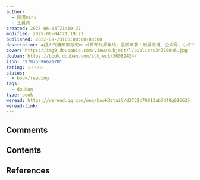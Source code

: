 ```yaml
---
author:
  - 拟泥nini
  - 王曼霓
created: 2025-06-04T21:19:27
modified: 2025-06-04T21:19:27
published: 2022-09-23T00:00:00+08:00
description: ◆超人气漫画家拟泥nini首部作品集结，温暖来袭！刷屏微博、公众号、小红书等社交媒体，全网阅读量超500万+！◆当你脆弱的时候，就看拟泥nini吧！用糖果色的漫画诠释现实世界的烦恼与丧，给正在经历着...
cover: https://img9.doubanio.com/view/subject/l/public/s34319046.jpg
douban: https://book.douban.com/subject/36082424/
isbn: "9787559662170"
rating: ⭐⭐⭐⭐⭐
status:
  - book/reading
tags:
  - douban
type: book
weread: https://weread.qq.com/web/bookDetail/d3732c70813ab7d40g016625
weread-link:
---
```


## Comments



## Contents



## References


